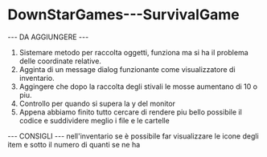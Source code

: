 # DownStarGames---SurvivalGame

--- DA AGGIUNGERE ---
1. Sistemare metodo per raccolta oggetti, funziona ma si ha il problema delle coordinate relative.
2. Agginta di un message dialog funzionante come visualizzatore di inventario.
3. Aggingere che dopo la raccolta degli stivali le mosse aumentano di 10 o piu.
4. Controllo per quando si supera la y del monitor
5. Appena abbiamo finito tutto cercare di rendere piu bello possibile il codice e suddividere meglio i file e le cartelle

--- CONSIGLI ---
nell'inventario se è possibile far visualizzare le icone degli item e sotto il numero di quanti se ne ha

